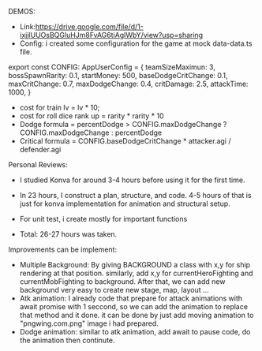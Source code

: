 DEMOS:
  - Link:https://drive.google.com/file/d/1-ixjjlUUOsBQGluHJm8FvAG6tiAgIWbY/view?usp=sharing
  - Config: i created some configuration for the game at mock data-data.ts file.

  export const CONFIG: AppUserConfig = {
  teamSizeMaximun: 3,
  bossSpawnRarity: 0.1,
  startMoney: 500,
  baseDodgeCritChange: 0.1,
  maxCritChange: 0.7,
  maxDodgeChange: 0.4,
  critDamage: 2.5,
  attackTime: 1000,
}

- cost for train lv = lv * 10;
- cost for roll dice rank up = rarity * rarity * 10
- Dodge formula = percentDodge > CONFIG.maxDodgeChange ? CONFIG.maxDodgeChange : percentDodge
- Critical formula = CONFIG.baseDodgeCritChange * attacker.agi / defender.agi


 Personal Reviews:
 - I studied Konva for around 3-4 hours before using it for the first time.
 - In 23 hours, I construct a plan, structure, and code. 4-5 hours of that is just for konva implementation for animation and structural setup.
 - For unit test, i create mostly for important functions

 - Total: 26-27 hours was taken.
 
 Improvements can be implement:

 - Multiple Background: By giving BACKGROUND a class with x,y for ship rendering at that position. similarly, add x,y for currentHeroFighting and currentMobFighting to background. After that, we can add new background very easy to create new stage, map, layout ...
 - Atk animation: I already code that prepare for attack animations with await promise with 1 seccond, so we can add the animation to replace that method and it done. it can be done by just add moving animation to "pngwing.com.png" image i had prepared.
 - Dodge animation: similar to atk animation, add await to pause code, do the animation then continute.


